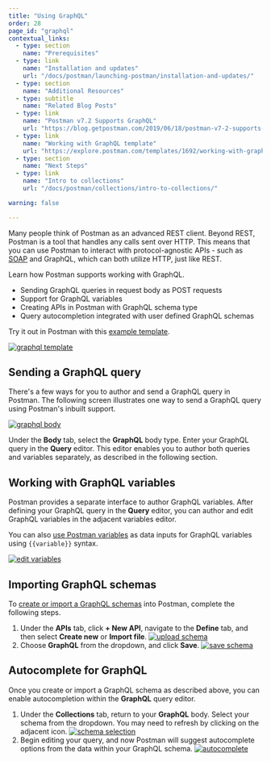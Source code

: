 ```yaml
---
title: "Using GraphQL"
order: 28
page_id: "graphql"
contextual_links:
  - type: section
    name: "Prerequisites"
  - type: link
    name: "Installation and updates"
    url: "/docs/postman/launching-postman/installation-and-updates/"
  - type: section
    name: "Additional Resources"
  - type: subtitle
    name: "Related Blog Posts"
  - type: link
    name: "Postman v7.2 Supports GraphQL"
    url: "https://blog.getpostman.com/2019/06/18/postman-v7-2-supports-graphql/?_ga=2.224667868.754547870.1571851340-1454169035.1570491567"
  - type: link
    name: "Working with GraphQL template"
    url: "https://explore.postman.com/templates/1692/working-with-graphql"
  - type: section
    name: "Next Steps"
  - type: link
    name: "Intro to collections"
    url: "/docs/postman/collections/intro-to-collections/"

warning: false

---
```


Many people think of Postman as an advanced REST client. Beyond REST, Postman is a tool that handles any calls sent over HTTP. This means that you can use Postman to interact with protocol-agnostic APIs - such as [SOAP](/docs/postman/sending-api-requests/making-soap-requests/) and GraphQL, which can both utilize HTTP, just like REST.

Learn how Postman supports working with GraphQL.

* Sending GraphQL queries in request body as POST requests
* Support for GraphQL variables
* Creating APIs in Postman with GraphQL schema type
* Query autocompletion integrated with user defined GraphQL schemas

Try it out in Postman with this [example template](https://explore.postman.com/templates/1692/working-with-graphql).

[![graphql template](https://i.imgur.com/Ic70c1G.png)](https://i.imgur.com/Ic70c1G.png)

## Sending a GraphQL query

There's a few ways for you to author and send a GraphQL query in Postman. The following screen illustrates one way to send a GraphQL query using Postman's inbuilt support.

[![graphql body](https://assets.postman.com/postman-docs/GraphQL-Body.png)](https://assets.postman.com/postman-docs/GraphQL-Body.png)

Under the **Body** tab, select the **GraphQL** body type. Enter your GraphQL query in the **Query** editor. This editor enables you to author both queries and variables separately, as described in the following section.

## Working with GraphQL variables

Postman provides a separate interface to author GraphQL variables. After defining your GraphQL query in the **Query** editor, you can author and edit GraphQL variables in the adjacent variables editor.

You can also [use Postman variables](/docs/postman/variables-and-environments/variables/) as data inputs for GraphQL variables using `{{variable}}` syntax.

[![edit variables](https://assets.postman.com/postman-docs/GraphQL-Body-Variables.png)](https://assets.postman.com/postman-docs/GraphQL-Body-Variables.png)

## Importing GraphQL schemas

To [create or import a GraphQL schemas](/docs/postman/design-and-develop-apis/the-api-workflow/) into Postman, complete the following steps.

1. Under the **APIs** tab, click **+ New API**, navigate to the **Define** tab, and then select **Create new** or **Import file**.
[![upload schema](https://i.imgur.com/dCM4jyE.png)](https://i.imgur.com/dCM4jyE.png)
1. Choose **GraphQL** from the dropdown, and click **Save**.
[![save schema](https://i.imgur.com/GCrGiVp.png)](https://i.imgur.com/GCrGiVp.png)

## Autocomplete for GraphQL

Once you create or import a GraphQL schema as described above, you can enable autocompletion within the **GraphQL** query editor.

1. Under the **Collections** tab, return to your **GraphQL** body. Select your schema from the dropdown. You may need to refresh by clicking on the adjacent icon.
[![schema selection](https://i.imgur.com/bhesWgs.png)](https://i.imgur.com/bhesWgs.png)
1. Begin editing your query, and now Postman will suggest autocomplete options from the data within your GraphQL schema.
[![autocomplete](https://i.imgur.com/Ai5cW4q.png)](https://i.imgur.com/Ai5cW4q.png)
